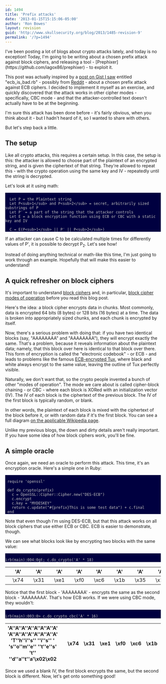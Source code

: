 ```yaml
---
id: 1494
title: 'Prefix attacks'
date: '2013-01-15T15:15:06-05:00'
author: 'Ron Bowes'
layout: revision
guid: 'http://www.skullsecurity.org/blog/2013/1485-revision-9'
permalink: '/?p=1494'
---
```


<style>
  pre {
    font-family: monospace;
    color: #c0c0c0;
    background-color: #000040; }
  .c1 {
    width: 10px;
    background-color: #336633;
    text-align: center;
  }
  .c2 {
    width: 10px;
    background-color: #663366;
    text-align: center;
  }
</style></head><body>I've been posting a lot of blogs about crypto attacks lately, and today is no exception! Today, I'm going to be writing about a chosen prefix attack against block ciphers, and releasing a tool - [Prephixer](https://github.com/iagox86/prephixer) - to exploit it.

This post was actually inspired by a [post on Gist I saw](https://gist.github.com/3095168) entitled "ecb\_is\_bad.rb" - possibly from [Reddit](https://www.reddit.com) - about a chosen prefix attack against ECB ciphers. I decided to implement it myself as an exercise, and quickly discovered that the attack works in other cipher modes - specifically, CBC mode - and that the attacker-controlled text doesn't actually have to be at the beginning.

I'm sure this attack has been done before - it's fairly obvious, when you think about it - but I hadn't heard of it, so I wanted to share with others.

But let's step back a little.

## The setup

Like all crypto attacks, this requires a certain setup. In this case, the setup is this: the attacker is allowed to choose part of the plaintext of an encrypted string, and is given the ciphertext of that string. They're allowed to repeat this - with the crypto operation using the same key and IV - repeatedly until the string is decrypted.

Let's look at it using math:

```

  Let P = the Plaintext string
  Let P<sub>1</sub> and P<sub>2</sub> = secret, arbitrarily sized substrings of P
  Let P′ = a part of the string that the attacker controls
  Let E = a block encryption function using ECB or CBC with a static key and IV

  C = E(P<sub>1</sub> || P′ || P<sub>2</sub>)
```

If an attacker can cause C to be calculated multiple times for differently values of P′, it is possible to decrypt P<sub>2</sub>. Let's see how!

Instead of doing anything technical or math-like this time, I'm just going to work through an example. Hopefully that will make this easier to understand!

## A quick refresher on block ciphers

It's important to understand [block ciphers](https://en.wikipedia.org/wiki/Block_cipher) and, in particular, [block cipher modes of operation](https://en.wikipedia.org/wiki/Block_cipher_modes_of_operation) before you read this blog post.

Here's the idea: a block cipher encrypts data in chunks. Most commonly, data is encrypted 64 bits (8 bytes) or 128 bits (16 bytes) at a time. The data is broken into appropriately sized chunks, and each chunk is encrypted by itself.

Now, there's a serious problem with doing that: if you have two identical blocks (say, "AAAAAAAA" and "AAAAAAAA"), they will encrypt exactly the same. That's a problem, because it reveals information about the plaintext data; namely, that this block over here is identical to that block over there. This form of encryption is called the "electronic codebook" - or ECB - and leads to problems like the famous [ECB-encrypted Tux](https://en.wikipedia.org/wiki/File:Tux_ecb.jpg), where black and white always encrypt to the same value, leaving the outline of Tux perfectly visible.

Naturally, we don't want that, so the crypto people invented a bunch of other "modes of operation". The mode we care about is called cipher-block chaining - or CBC - where each block is XORed with an initialization vector (IV). The IV of each block is the ciphertext of the previous block. The IV of the first block is typically random, or blank.

In other words, the plaintext of each block is mixed with the ciphertext of the block before it, or with random data if it's the first block. You can see a full diagram [on the applicable Wikipedia page](https://en.wikipedia.org/wiki/Block_cipher_modes_of_operation#Cipher-block_chaining_.28CBC.29).

Unlike my previous blogs, the down and dirty details aren't really important. If you have some idea of how block ciphers work, you'll be fine.

## A simple oracle

Once again, we need an oracle to perform this attack. This time, it's an encryption oracle. Here's a simple one in Ruby:

```

 require 'openssl'

 def do_crypto(prefix)
   c = OpenSSL::Cipher::Cipher.new("DES-ECB")
   c.encrypt
   c.key = "MYDESKEY"
   return c.update("#{prefix}This is some test data") + c.final
 end
```

Note that even though I'm using DES-ECB, but that this attack works on all block ciphers that use either ECB or CBC. ECB is easier to demonstrate, though.

We can see what blocks look like by encrypting two blocks with the same value:

```

irb(main):004:0gt; c.do_crypto('A' * 18)
```

|  | 'A' |  | 'A' |  | 'A' |  | 'A' |  | 'A' |  | 'A' |  | 'A' |  | 'A' |  | 'A' |  | 'A' |  | 'A' |  | 'A' |  | 'A' |  | 'A' |  | 'A' |  | 'A' |  | 'T' |  | 'h' |  | 'i' |  | 's' |  | ' ' |  | 'i' |  | 's' |  | ' ' |  | 's' |  | 'o' |  | 'm' |  | 'e' |  | ' ' |  | 't' |  | 'e' |  | 's' |  | 't' |  | ' ' |  | 'd' |  | 'a' |  | 't' |  | 'a' |  | \\x02 |  | \\x02 |  |
|---|-----|---|-----|---|-----|---|-----|---|-----|---|-----|---|-----|---|-----|---|-----|---|-----|---|-----|---|-----|---|-----|---|-----|---|-----|---|-----|---|-----|---|-----|---|-----|---|-----|---|-----|---|-----|---|-----|---|-----|---|-----|---|-----|---|-----|---|-----|---|-----|---|-----|---|-----|---|-----|---|-----|---|-----|---|-----|---|-----|---|-----|---|-----|---|-------|---|-------|---|
|  | \\x74 |  | \\x31 |  | \\xe1 |  | \\xf0 |  | \\xc6 |  | \\x1b |  | \\x35 |  | \\x11 |  | \\x74 |  | \\x31 |  | \\xe1 |  | \\xf0 |  | \\xc6 |  | \\x1b |  | \\x35 |  | \\x11 |  | \\x35 |  | \\x13 |  | \\x7b |  | \\x27 |  | \\xb6 |  | \\xf5 |  | \\xda |  | \\x9c |  | \\xb1 |  | \\x0e |  | \\xdf |  | \\x42 |  | \\x93 |  | \\xe8 |  | \\x17 |  | \\x42 |  | \\xe0 |  | \\x6f |  | \\xcf |  | \\xc0 |  | \\xcf |  | \\xfe |  | \\x87 |  | \\x66 |  |

Notice that the first block - 'AAAAAAAA' - encrypts the same as the second block - 'AAAAAAAA'. That's how ECB works. If we were using CBC mode, they wouldn't:

```

irb(main):003:0> c.do_crypto_cbc('A' * 16)
```

'A''A''A''A''A''A''A''A' 'A''A''A''A''A''A''A''A' 'T''h''i''s'' ''i''s'' ' 's''o''m''e'' ''t''e''s' 't'' ''d''a''t''a'\\x02\\x02 |  | \\x74 | \\x31 | \\xe1 | \\xf0 | \\xc6 | \\x1b | \\x35 | \\x11 | \\x9b | \\xe3 | \\x5d | \\x5c | \\x77 | \\x84 | \\x51 | \\xed |  | \\xfc | \\xe6 | \\x65 | \\xdf | \\x8f | \\xec | \\x88 | \\x08 | \\xa3 | \\x1f | \\xcf | \\x94 | \\xf5 | \\x56 | \\x82 | \\x25 |  | \\x0c | \\x7f | \\xc7 | \\x9b | \\xdd | \\x02 | \\x83 | \\x4b |
|----------------------------------------------------------------------------------------------------------------------------------|---|-------|-------|-------|-------|-------|-------|-------|-------|-------|-------|-------|-------|-------|-------|-------|-------|---|-------|-------|-------|-------|-------|-------|-------|-------|-------|-------|-------|-------|-------|-------|-------|-------|---|-------|-------|-------|-------|-------|-------|-------|-------|

Since we used a blank IV, the first block encrypts the same, but the second block is different. Now, let's get onto something good!